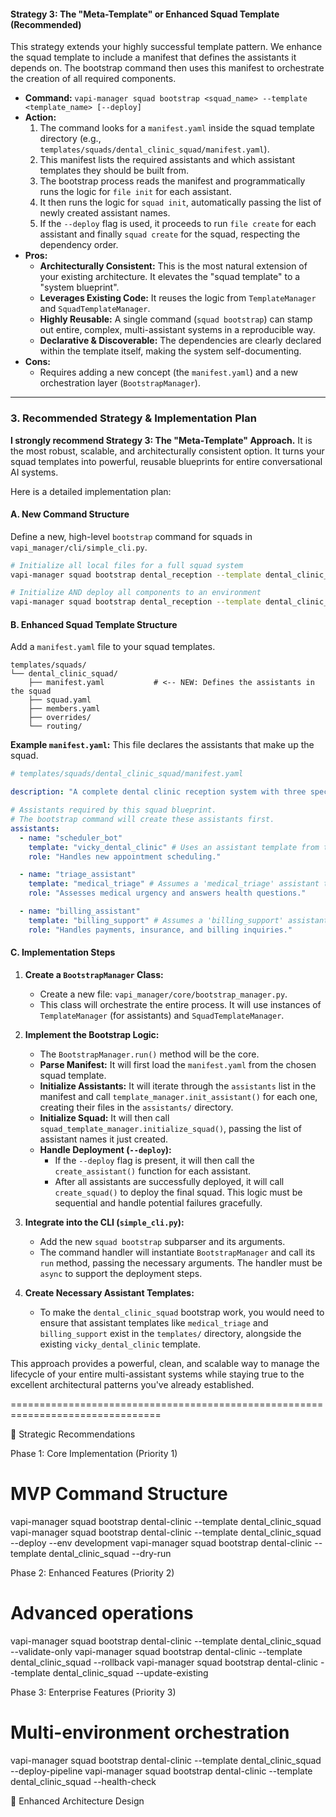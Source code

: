#### Strategy 3: The "Meta-Template" or Enhanced Squad Template (Recommended)

This strategy extends your highly successful template pattern. We enhance the squad template to include a manifest that defines the assistants it depends on. The bootstrap command then uses this manifest to orchestrate the creation of all required components.

*   **Command:** `vapi-manager squad bootstrap <squad_name> --template <template_name> [--deploy]`
*   **Action:**
    1.  The command looks for a `manifest.yaml` inside the squad template directory (e.g., `templates/squads/dental_clinic_squad/manifest.yaml`).
    2.  This manifest lists the required assistants and which assistant templates they should be built from.
    3.  The bootstrap process reads the manifest and programmatically runs the logic for `file init` for each assistant.
    4.  It then runs the logic for `squad init`, automatically passing the list of newly created assistant names.
    5.  If the `--deploy` flag is used, it proceeds to run `file create` for each assistant and finally `squad create` for the squad, respecting the dependency order.
*   **Pros:**
    *   **Architecturally Consistent:** This is the most natural extension of your existing architecture. It elevates the "squad template" to a
 "system blueprint".
    *   **Leverages Existing Code:** It reuses the logic from `TemplateManager` and `SquadTemplateManager`.
    *   **Highly Reusable:** A single command (`squad bootstrap`) can stamp out entire, complex, multi-assistant systems in a reproducible way.
    *   **Declarative & Discoverable:** The dependencies are clearly declared within the template itself, making the system self-documenting.
*   **Cons:**
    *   Requires adding a new concept (the `manifest.yaml`) and a new orchestration layer (`BootstrapManager`).

---

### 3. Recommended Strategy & Implementation Plan

**I strongly recommend Strategy 3: The "Meta-Template" Approach.** It is the most robust, scalable, and architecturally consistent option. It turns your squad templates into powerful, reusable blueprints for entire conversational
AI systems.

Here is a detailed implementation plan:

#### A. New Command Structure

Define a new, high-level `bootstrap` command for squads in `vapi_manager/cli/simple_cli.py`.

```bash
# Initialize all local files for a full squad system
vapi-manager squad bootstrap dental_reception --template dental_clinic_squad

# Initialize AND deploy all components to an environment
vapi-manager squad bootstrap dental_reception --template dental_clinic_squad --deploy --env development
```

#### B. Enhanced Squad Template Structure

Add a `manifest.yaml` file to your squad templates.

```
templates/squads/
└── dental_clinic_squad/
    ├── manifest.yaml           # <-- NEW: Defines the assistants in the squad
    ├── squad.yaml
    ├── members.yaml
    ├── overrides/
    └── routing/
```

**Example `manifest.yaml`:**
This file declares the assistants that make up the squad.

```yaml
# templates/squads/dental_clinic_squad/manifest.yaml

description: "A complete dental clinic reception system with three specialized assistants for scheduling, triage, and billing."

# Assistants required by this squad blueprint.
# The bootstrap command will create these assistants first.
assistants:
  - name: "scheduler_bot"
    template: "vicky_dental_clinic" # Uses an assistant template from templates/
    role: "Handles new appointment scheduling."

  - name: "triage_assistant"
    template: "medical_triage" # Assumes a 'medical_triage' assistant template exists
    role: "Assesses medical urgency and answers health questions."

  - name: "billing_assistant"
    template: "billing_support" # Assumes a 'billing_support' assistant template exists
    role: "Handles payments, insurance, and billing inquiries."
```

#### C. Implementation Steps

1.  **Create a `BootstrapManager` Class:**
    *   Create a new file: `vapi_manager/core/bootstrap_manager.py`.
    *   This class will orchestrate the entire process. It will use instances of `TemplateManager` (for assistants) and `SquadTemplateManager`.

2.  **Implement the Bootstrap Logic:**
    *   The `BootstrapManager.run()` method will be the core.
    *   **Parse Manifest:** It will first load the `manifest.yaml` from the chosen squad template.
    *   **Initialize Assistants:** It will iterate through the `assistants` list in the manifest and call `template_manager.init_assistant()` for each one, creating their files in the `assistants/` directory.
    *   **Initialize Squad:** It will then call `squad_template_manager.initialize_squad()`, passing the list of assistant names it just created.
    *   **Handle Deployment (`--deploy`):**
        *   If the `--deploy` flag is present, it will then call the `create_assistant()` function for each assistant.
        *   After all assistants are successfully deployed, it will call `create_squad()` to deploy the final squad. This logic must be sequential and handle potential failures gracefully.

3.  **Integrate into the CLI (`simple_cli.py`):**
    *   Add the new `squad bootstrap` subparser and its arguments.
    *   The command handler will instantiate `BootstrapManager` and call its `run` method, passing the necessary arguments. The handler must be `async` to support the deployment steps.

4.  **Create Necessary Assistant Templates:**
    *   To make the `dental_clinic_squad` bootstrap work, you would need to ensure that assistant templates like `medical_triage` and `billing_support` exist in the `templates/` directory, alongside the existing `vicky_dental_clinic` template.

This approach provides a powerful, clean, and scalable way to manage the lifecycle of your entire multi-assistant systems while staying true to the excellent architectural patterns you've already
established.

================================================================================

🚀 Strategic Recommendations

  Phase 1: Core Implementation (Priority 1)

  # MVP Command Structure
  vapi-manager squad bootstrap dental-clinic --template dental_clinic_squad
  vapi-manager squad bootstrap dental-clinic --template dental_clinic_squad --deploy --env development
  vapi-manager squad bootstrap dental-clinic --template dental_clinic_squad --dry-run

  Phase 2: Enhanced Features (Priority 2)

  # Advanced operations
  vapi-manager squad bootstrap dental-clinic --template dental_clinic_squad --validate-only
  vapi-manager squad bootstrap dental-clinic --template dental_clinic_squad --rollback
  vapi-manager squad bootstrap dental-clinic --template dental_clinic_squad --update-existing

  Phase 3: Enterprise Features (Priority 3)

  # Multi-environment orchestration
  vapi-manager squad bootstrap dental-clinic --template dental_clinic_squad --deploy-pipeline
  vapi-manager squad bootstrap dental-clinic --template dental_clinic_squad --health-check

  🔧 Enhanced Architecture Design